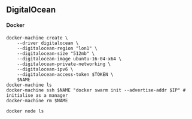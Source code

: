 ## DigitalOcean

#### Docker

    docker-machine create \
        --driver digitalocean \
        --digitalocean-region "lon1" \
        --digitalocean-size "512mb" \
        --digitalocean-image ubuntu-16-04-x64 \
        --digitalocean-private-networking \
        --digitalocean-ipv6 \
        --digitalocean-access-token $TOKEN \
        $NAME
    docker-machine ls
    docker-machine ssh $NAME "docker swarm init --advertise-addr $IP" # initialise as a manager
    docker-machine rm $NAME

    docker node ls
